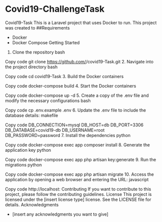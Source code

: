 # Covid19-ChallengeTask
Covid19-Task
This is a Laravel project that uses Docker to run. This project was created to 
##Requirements
* Docker
* Docker Compose
Getting Started
1. Clone the repository
bash

Copy code
git clone https://github.com/<your-username>/covid19-Task.git
2. Navigate into the project directory
bash

Copy code
cd covid19-Task
3. Build the Docker containers

Copy code
docker-compose build
4. Start the Docker containers

Copy code
docker-compose up -d
5. Create a copy of the .env file and modify the necessary configurations
bash

Copy code
cp .env.example .env
6. Update the .env file to include the database details:
makefile

Copy code
DB_CONNECTION=mysql
DB_HOST=db
DB_PORT=3306
DB_DATABASE=covid19-db
DB_USERNAME=root
DB_PASSWORD=password
7. Install the dependencies
python

Copy code
docker-compose exec app composer install
8. Generate the application key
python

Copy code
docker-compose exec app php artisan key:generate
9. Run the migrations
python

Copy code
docker-compose exec app php artisan migrate
10. Access the application by opening a web browser and entering the URL:
javascript

Copy code
http://localhost:<port-number>
Contributing
If you want to contribute to this project, please follow the contributing guidelines.
License
This project is licensed under the [insert license type] license. See the LICENSE file for details.
Acknowledgments
* [insert any acknowledgments you want to give]

